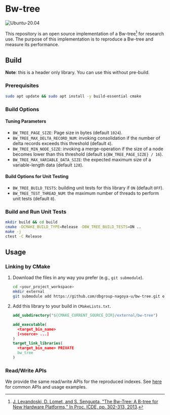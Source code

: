 # Bw-tree

![Ubuntu-20.04](https://github.com/dbgroup-nagoya-u/bw-tree/workflows/Ubuntu-20.04/badge.svg?branch=main)

This repository is an open source implementation of a Bw-tree[^1] for research use. The purpose of this implementation is to reproduce a Bw-tree and measure its performance.

## Build

**Note**: this is a header only library. You can use this without pre-build.

### Prerequisites

```bash
sudo apt update && sudo apt install -y build-essential cmake
```

### Build Options

#### Tuning Parameters

- `BW_TREE_PAGE_SIZE`: Page size in bytes (default `1024`).
- `BW_TREE_MAX_DELTA_RECORD_NUM`: invoking consolidation if the number of delta records exceeds this threshold (default `4`).
- `BW_TREE_MIN_NODE_SIZE`: invoking a merge-operation if the size of a node becomes lower than this threshold (default `${BW_TREE_PAGE_SIZE} / 16`).
- `BW_TREE_MAX_VARIABLE_DATA_SIZE`: the expected maximum size of a variable-length data (default `128`).

#### Build Options for Unit Testing

- `BW_TREE_BUILD_TESTS`: building unit tests for this library if `ON` (default `OFF`).
- `BW_TREE_TEST_THREAD_NUM`: the maximum number of threads to perform unit tests (default `8`).

### Build and Run Unit Tests

```bash
mkdir build && cd build
cmake -DCMAKE_BUILD_TYPE=Release -DBW_TREE_BUILD_TESTS=ON ..
make -j
ctest -C Release
```

## Usage

### Linking by CMake

1. Download the files in any way you prefer (e.g., `git submodule`).

    ```bash
    cd <your_project_workspace>
    mkdir external
    git submodule add https://github.com/dbgroup-nagoya-u/bw-tree.git external/bw-tree
    ```

1. Add this library to your build in `CMakeLists.txt`.

    ```cmake
    add_subdirectory("${CMAKE_CURRENT_SOURCE_DIR}/external/bw-tree")

    add_executable(
      <target_bin_name>
      [<source> ...]
    )
    target_link_libraries(
      <target_bin_name> PRIVATE
      bw_tree
    )
    ```

### Read/Write APIs

We provide the same read/write APIs for the reproduced indexes. See [here](https://github.com/dbgroup-nagoya-u/index-benchmark/wiki/Common-APIs-for-Index-Implementations) for common APIs and usage examples.

[^1]: [J. Levandoski, D. Lomet, and S. Sengupta, "The Bw-Tree: A B-tree for New Hardware Platforms,” In Proc. ICDE, pp. 302-313, 2013](https://www.microsoft.com/en-us/research/wp-content/uploads/2016/02/bw-tree-icde2013-final.pdf).
